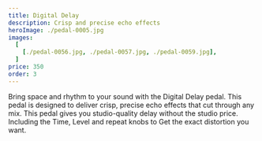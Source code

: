 ```yaml
---
title: Digital Delay
description: Crisp and precise echo effects
heroImage: ./pedal-0005.jpg
images:
  [
    [./pedal-0056.jpg, ./pedal-0057.jpg, ./pedal-0059.jpg],
  ]
price: 350
order: 3
---
```


Bring space and rhythm to your sound with the Digital Delay pedal. This pedal is designed to deliver crisp, precise echo effects that cut through any mix. This pedal gives you studio-quality delay without the studio price. Including the Time, Level and repeat knobs to Get the exact distortion you want.
